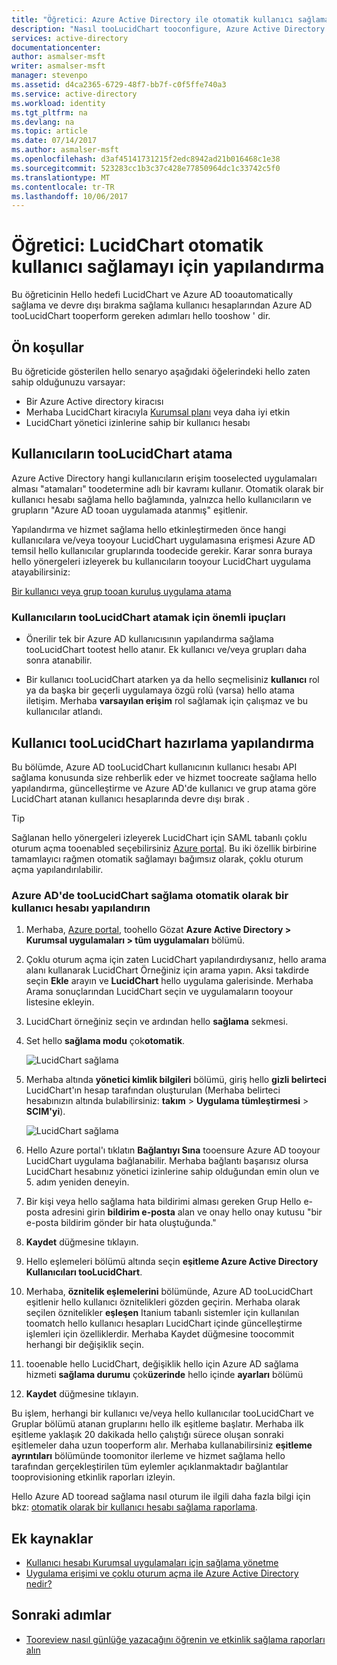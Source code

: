 ```yaml
---
title: "Öğretici: Azure Active Directory ile otomatik kullanıcı sağlamayı LucidChart yapılandırma | Microsoft Docs"
description: "Nasıl tooLucidChart tooconfigure, Azure Active Directory tooautomatically sağlama ve devre dışı bırakma sağlama kullanıcı hesapları öğrenin."
services: active-directory
documentationcenter: 
author: asmalser-msft
writer: asmalser-msft
manager: stevenpo
ms.assetid: d4ca2365-6729-48f7-bb7f-c0f5ffe740a3
ms.service: active-directory
ms.workload: identity
ms.tgt_pltfrm: na
ms.devlang: na
ms.topic: article
ms.date: 07/14/2017
ms.author: asmalser-msft
ms.openlocfilehash: d3af45141731215f2edc8942ad21b016468c1e38
ms.sourcegitcommit: 523283cc1b3c37c428e77850964dc1c33742c5f0
ms.translationtype: MT
ms.contentlocale: tr-TR
ms.lasthandoff: 10/06/2017
---
```

# <a name="tutorial-configuring-lucidchart-for-automatic-user-provisioning"></a>Öğretici: LucidChart otomatik kullanıcı sağlamayı için yapılandırma


Bu öğreticinin Hello hedefi LucidChart ve Azure AD tooautomatically sağlama ve devre dışı bırakma sağlama kullanıcı hesaplarından Azure AD tooLucidChart tooperform gereken adımları hello tooshow ' dir. 

## <a name="prerequisites"></a>Ön koşullar

Bu öğreticide gösterilen hello senaryo aşağıdaki öğelerindeki hello zaten sahip olduğunuzu varsayar:

*   Bir Azure Active directory kiracısı
*   Merhaba LucidChart kiracıyla [Kurumsal planı](https://www.lucidchart.com/user/117598685#/subscriptionLevel) veya daha iyi etkin 
*   LucidChart yönetici izinlerine sahip bir kullanıcı hesabı 

## <a name="assigning-users-toolucidchart"></a>Kullanıcıların tooLucidChart atama

Azure Active Directory hangi kullanıcıların erişim tooselected uygulamaları alması "atamaları" toodetermine adlı bir kavramı kullanır. Otomatik olarak bir kullanıcı hesabı sağlama hello bağlamında, yalnızca hello kullanıcıların ve grupların "Azure AD tooan uygulamada atanmış" eşitlenir. 

Yapılandırma ve hizmet sağlama hello etkinleştirmeden önce hangi kullanıcılara ve/veya tooyour LucidChart uygulamasına erişmesi Azure AD temsil hello kullanıcılar gruplarında toodecide gerekir. Karar sonra buraya hello yönergeleri izleyerek bu kullanıcıların tooyour LucidChart uygulama atayabilirsiniz:

[Bir kullanıcı veya grup tooan kuruluş uygulama atama](active-directory-coreapps-assign-user-azure-portal.md)

### <a name="important-tips-for-assigning-users-toolucidchart"></a>Kullanıcıların tooLucidChart atamak için önemli ipuçları

*   Önerilir tek bir Azure AD kullanıcısının yapılandırma sağlama tooLucidChart tootest hello atanır. Ek kullanıcı ve/veya grupları daha sonra atanabilir.

*   Bir kullanıcı tooLucidChart atarken ya da hello seçmelisiniz **kullanıcı** rol ya da başka bir geçerli uygulamaya özgü rolü (varsa) hello atama iletişim. Merhaba **varsayılan erişim** rol sağlamak için çalışmaz ve bu kullanıcılar atlandı.


## <a name="configuring-user-provisioning-toolucidchart"></a>Kullanıcı tooLucidChart hazırlama yapılandırma 

Bu bölümde, Azure AD tooLucidChart kullanıcının kullanıcı hesabı API sağlama konusunda size rehberlik eder ve hizmet toocreate sağlama hello yapılandırma, güncelleştirme ve Azure AD'de kullanıcı ve grup atama göre LucidChart atanan kullanıcı hesaplarında devre dışı bırak .

> [!TIP]
> Sağlanan hello yönergeleri izleyerek LucidChart için SAML tabanlı çoklu oturum açma tooenabled seçebilirsiniz [Azure portal](https://portal.azure.com). Bu iki özellik birbirine tamamlayıcı rağmen otomatik sağlamayı bağımsız olarak, çoklu oturum açma yapılandırılabilir.


### <a name="configure-automatic-user-account-provisioning-toolucidchart-in-azure-ad"></a>Azure AD'de tooLucidChart sağlama otomatik olarak bir kullanıcı hesabı yapılandırın


1. Merhaba, [Azure portal](https://portal.azure.com), toohello Gözat **Azure Active Directory > Kurumsal uygulamaları > tüm uygulamaları** bölümü.

2. Çoklu oturum açma için zaten LucidChart yapılandırdıysanız, hello arama alanı kullanarak LucidChart Örneğiniz için arama yapın. Aksi takdirde seçin **Ekle** arayın ve **LucidChart** hello uygulama galerisinde. Merhaba Arama sonuçlarından LucidChart seçin ve uygulamaların tooyour listesine ekleyin.

3. LucidChart örneğiniz seçin ve ardından hello **sağlama** sekmesi.

4. Set hello **sağlama modu** çok**otomatik**.

    ![LucidChart sağlama](./media/active-directory-saas-lucidchart-provisioning-tutorial/LucidChart1.png)

5. Merhaba altında **yönetici kimlik bilgileri** bölümü, giriş hello **gizli belirteci** LucidChart'ın hesap tarafından oluşturulan (Merhaba belirteci hesabınızın altında bulabilirsiniz: **takım**  >  **Uygulama tümleştirmesi** > **SCIM'yi**). 

    ![LucidChart sağlama](./media/active-directory-saas-lucidchart-provisioning-tutorial/LucidChart2.png)

6. Hello Azure portal'ı tıklatın **Bağlantıyı Sına** tooensure Azure AD tooyour LucidChart uygulama bağlanabilir. Merhaba bağlantı başarısız olursa LucidChart hesabınız yönetici izinlerine sahip olduğundan emin olun ve 5. adım yeniden deneyin.

7. Bir kişi veya hello sağlama hata bildirimi alması gereken Grup Hello e-posta adresini girin **bildirim e-posta** alan ve onay hello onay kutusu "bir e-posta bildirim gönder bir hata oluştuğunda."

8. **Kaydet** düğmesine tıklayın. 

9. Hello eşlemeleri bölümü altında seçin **eşitleme Azure Active Directory Kullanıcıları tooLucidChart**.

10. Merhaba, **öznitelik eşlemelerini** bölümünde, Azure AD tooLucidChart eşitlenir hello kullanıcı öznitelikleri gözden geçirin. Merhaba olarak seçilen öznitelikler **eşleşen** Itanium tabanlı sistemler için kullanılan toomatch hello kullanıcı hesapları LucidChart içinde güncelleştirme işlemleri için özelliklerdir. Merhaba Kaydet düğmesine toocommit herhangi bir değişiklik seçin.

11. tooenable hello LucidChart, değişiklik hello için Azure AD sağlama hizmeti **sağlama durumu** çok**üzerinde** hello içinde **ayarları** bölümü

12. **Kaydet** düğmesine tıklayın. 

Bu işlem, herhangi bir kullanıcı ve/veya hello kullanıcılar tooLucidChart ve Gruplar bölümü atanan gruplarını hello ilk eşitleme başlatır. Merhaba ilk eşitleme yaklaşık 20 dakikada hello çalıştığı sürece oluşan sonraki eşitlemeler daha uzun tooperform alır. Merhaba kullanabilirsiniz **eşitleme ayrıntıları** bölümünde toomonitor ilerleme ve hizmet sağlama hello tarafından gerçekleştirilen tüm eylemler açıklanmaktadır bağlantılar tooprovisioning etkinlik raporları izleyin.

Hello Azure AD tooread sağlama nasıl oturum ile ilgili daha fazla bilgi için bkz: [otomatik olarak bir kullanıcı hesabı sağlama raporlama](https://docs.microsoft.com/en-us/azure/active-directory/active-directory-saas-provisioning-reporting).


## <a name="additional-resources"></a>Ek kaynaklar

* [Kullanıcı hesabı Kurumsal uygulamaları için sağlama yönetme](active-directory-enterprise-apps-manage-provisioning.md)
* [Uygulama erişimi ve çoklu oturum açma ile Azure Active Directory nedir?](active-directory-appssoaccess-whatis.md)

## <a name="next-steps"></a>Sonraki adımlar

* [Tooreview nasıl günlüğe yazacağını öğrenin ve etkinlik sağlama raporları alın](active-directory-saas-provisioning-reporting.md)
